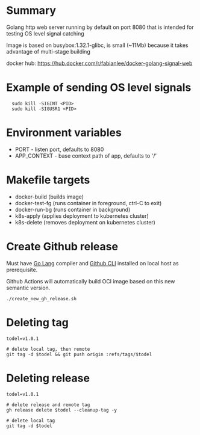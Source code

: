 # Summary
Golang http web server running by default on port 8080 that is intended for testing OS level signal catching

Image is based on busybox:1.32.1-glibc, is small (~11Mb) because it takes advantage of multi-stage building

docker hub: https://hub.docker.com/r/fabianlee/docker-golang-signal-web

# Example of sending OS level signals

```
  sudo kill -SIGINT <PID>
  sudo kill -SIGUSR1 <PID>
```

# Environment variables

* PORT - listen port, defaults to 8080
* APP_CONTEXT - base context path of app, defaults to '/'


# Makefile targets
* docker-build (builds image)
* docker-test-fg (runs container in foreground, ctrl-C to exit)
* docker-run-bg (runs container in background)
* k8s-apply (applies deployment to kubernetes cluster)
* k8s-delete (removes deployment on kubernetes cluster)

# Create Github release

Must have [Go Lang](https://fabianlee.org/2022/10/29/golang-installing-the-go-programming-language-on-ubuntu-22-04/) compiler and [Github CLI](https://fabianlee.org/2022/04/21/github-cli-tool-for-repository-operations/) installed on local host as prerequisite.

Github Actions will automatically build OCI image based on this new semantic version.

```
./create_new_gh_release.sh
```


# Deleting tag

```
todel=v1.0.1

# delete local tag, then remote
git tag -d $todel && git push origin :refs/tags/$todel
```

# Deleting release

```
todel=v1.0.1

# delete release and remote tag
gh release delete $todel --cleanup-tag -y

# delete local tag
git tag -d $todel
```




